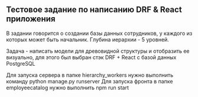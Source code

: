 ## Тестовое задание по написанию DRF & React приложения

В задании говорится о создании базы данных сотрудников, у каждого из которых может быть начальник. Глубина иерархии - 5 уровней.

Задача - написать модели для древовидной структуры и отобразить ее визуально, для этого был выбран стэк DRF + React с базой данных PostgreSQL


Для запуска сервера в папке hierarchy_workers нужно выполнить команду python manage.py runserver
Для запуска фронта в папке employeecatalog нужно выполнить npm run start
